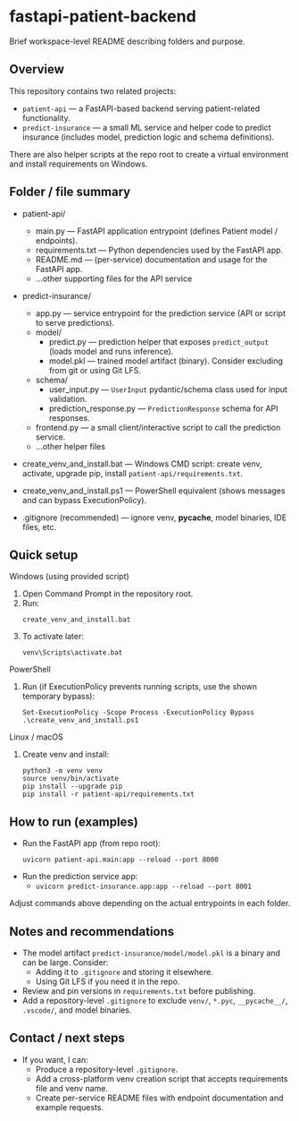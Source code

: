 # fastapi-patient-backend

Brief workspace-level README describing folders and purpose.

## Overview
This repository contains two related projects:
- `patient-api` — a FastAPI-based backend serving patient-related functionality.
- `predict-insurance` — a small ML service and helper code to predict insurance (includes model, prediction logic and schema definitions).

There are also helper scripts at the repo root to create a virtual environment and install requirements on Windows.

## Folder / file summary

- patient-api/
  - main.py — FastAPI application entrypoint (defines Patient model / endpoints).
  - requirements.txt — Python dependencies used by the FastAPI app.
  - README.md — (per-service) documentation and usage for the FastAPI app.
  - ...other supporting files for the API service

- predict-insurance/
  - app.py — service entrypoint for the prediction service (API or script to serve predictions).
  - model/
    - predict.py — prediction helper that exposes `predict_output` (loads model and runs inference).
    - model.pkl — trained model artifact (binary). Consider excluding from git or using Git LFS.
  - schema/
    - user_input.py — `UserInput` pydantic/schema class used for input validation.
    - prediction_response.py — `PredictionResponse` schema for API responses.
  - frontend.py — a small client/interactive script to call the prediction service.
  - ...other helper files

- create_venv_and_install.bat — Windows CMD script: create venv, activate, upgrade pip, install `patient-api/requirements.txt`.
- create_venv_and_install.ps1 — PowerShell equivalent (shows messages and can bypass ExecutionPolicy).
- .gitignore (recommended) — ignore venv, __pycache__, model binaries, IDE files, etc.

## Quick setup

Windows (using provided script)
1. Open Command Prompt in the repository root.
2. Run:
   ```
   create_venv_and_install.bat
   ```
3. To activate later:
   ```
   venv\Scripts\activate.bat
   ```

PowerShell
1. Run (if ExecutionPolicy prevents running scripts, use the shown temporary bypass):
   ```
   Set-ExecutionPolicy -Scope Process -ExecutionPolicy Bypass
   .\create_venv_and_install.ps1
   ```

Linux / macOS
1. Create venv and install:
   ```
   python3 -m venv venv
   source venv/bin/activate
   pip install --upgrade pip
   pip install -r patient-api/requirements.txt
   ```

## How to run (examples)
- Run the FastAPI app (from repo root):
  ```
  uvicorn patient-api.main:app --reload --port 8000
  ```
- Run the prediction service app:
  - `uvicorn predict-insurance.app:app --reload --port 8001`

Adjust commands above depending on the actual entrypoints in each folder.

## Notes and recommendations
- The model artifact `predict-insurance/model/model.pkl` is a binary and can be large. Consider:
  - Adding it to `.gitignore` and storing it elsewhere.
  - Using Git LFS if you need it in the repo.
- Review and pin versions in `requirements.txt` before publishing.
- Add a repository-level `.gitignore` to exclude `venv/`, `*.pyc`, `__pycache__/`, `.vscode/`, and model binaries.

## Contact / next steps
- If you want, I can:
  - Produce a repository-level `.gitignore`.
  - Add a cross-platform venv creation script that accepts requirements file and venv name.
  - Create per-service README files with endpoint documentation and example requests.
